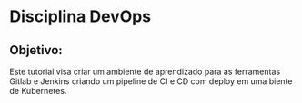 # Disciplina DevOps

## Objetivo:

Este tutorial visa criar um ambiente de aprendizado para as ferramentas Gitlab e Jenkins criando um pipeline de CI e CD com deploy em uma biente de Kubernetes.